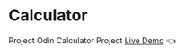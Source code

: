# Calculator
Project Odin Calculator Project
[Live Demo](https://yorom1.github.io/Calculator/) :point_left:
